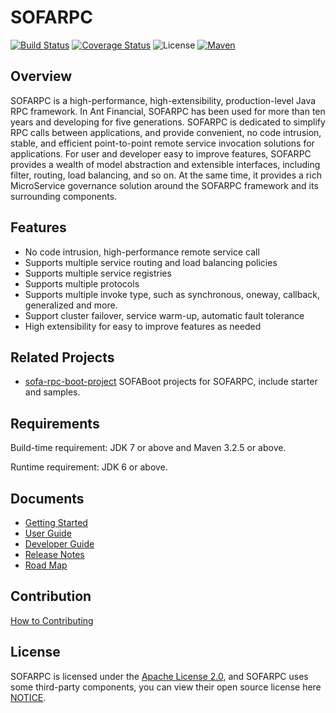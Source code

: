 # SOFARPC

[![Build Status](https://travis-ci.org/alipay/sofa-rpc.svg?branch=master)](https://travis-ci.org/alipay/sofa-rpc)
[![Coverage Status](https://codecov.io/gh/alipay/sofa-rpc/branch/master/graph/badge.svg)](https://codecov.io/gh/alipay/sofa-rpc)
![License](https://img.shields.io/badge/license-Apache--2.0-green.svg)
[![Maven](https://img.shields.io/github/release/alipay/sofa-rpc.svg)](https://github.com/alipay/sofa-rpc/releases)
## Overview

SOFARPC is a high-performance, high-extensibility, production-level Java RPC framework. In Ant Financial, SOFARPC has been used for more than ten years and developing for five generations. SOFARPC is dedicated to simplify RPC calls between applications, and provide convenient, no code intrusion, stable, and efficient point-to-point remote service invocation solutions for applications. For user and developer easy to improve features, SOFARPC provides a wealth of model abstraction and extensible interfaces, including filter, routing, load balancing, and so on. At the same time, it provides a rich MicroService governance solution around the SOFARPC framework and its surrounding components.

## Features

- No code intrusion, high-performance remote service call
- Supports multiple service routing and load balancing policies
- Supports multiple service registries
- Supports multiple protocols
- Supports multiple invoke type, such as synchronous, oneway, callback, generalized and more.
- Support cluster failover, service warm-up, automatic fault tolerance
- High extensibility for easy to improve features as needed

## Related Projects

- [sofa-rpc-boot-project](https://github.com/alipay/sofa-rpc-boot-projects) SOFABoot projects for SOFARPC, include starter and samples.

## Requirements

Build-time requirement: JDK 7 or above and Maven 3.2.5 or above.

Runtime requirement: JDK 6 or above.


## Documents

- [Getting Started](https://github.com/alipay/sofa-rpc/wiki/GettingStarted)
- [User Guide](https://github.com/alipay/sofa-rpc/wiki/UserGuide)
- [Developer Guide](https://github.com/alipay/sofa-rpc/wiki/DeveloperGuide)
- [Release Notes](https://github.com/alipay/sofa-rpc/wiki/ReleaseNotes)
- [Road Map](https://github.com/alipay/sofa-rpc/wiki/RoadMap)

## Contribution 

[How to Contributing](https://github.com/alipay/sofa-rpc/blob/master/CONTRIBUTING.md)

## License

SOFARPC is licensed under the [Apache License 2.0](https://github.com/alipay/sofa-rpc/blob/master/LICENSE), and SOFARPC uses some third-party components, you can view their open source license here [NOTICE](https://github.com/alipay/sofa-rpc/wiki/NOTICE).
